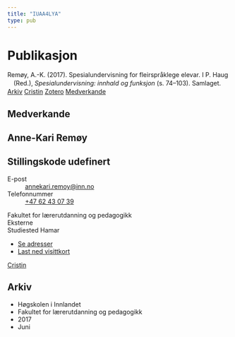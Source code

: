 ```yaml
---
title: "IUAA4LYA"
type: pub
---
```

<h1>Publikasjon</h1>
<article id="csl-bib-container-IUAA4LYA" class="csl-bib-container">
  <div class="csl-bib-body" style="line-height: 1.35; padding-left: 1em; text-indent:-1em;">
  <div class="csl-entry">Rem&#xF8;y, A.-K. (2017). Spesialundervisning for fleirspr&#xE5;klege elevar. I P. Haug (Red.), <i>Spesialundervisning: innhald og funksjon</i> (s. 74&#x2013;103). Samlaget.</div>
</div>
  <div class="csl-bib-buttons">
    <a href="#taxonomy-article-IUAA4LYA" class="csl-bib-button">Arkiv</a>
    <a href alt="Cristin URL" class="csl-bib-button">Cristin</a>
    <a href alt="Zotero URL" class="csl-bib-button">Zotero</a>
    <a href="#contributors-article-IUAA4LYA" class="csl-bib-button">Medverkande</a>
  </div>
  <div id="csl-bib-meta-container-IUAA4LYA"></div>
</article>
<div id="csl-bib-meta-IUAA4LYA" class="csl-bib-meta">
  <article id="contributors-article-IUAA4LYA" class="contributors-article">
    <h1>Medverkande</h1>
    <div class="personas">
<div class="vrtx-hinn-person-card">
<div class="photo">
<i class="lar la-user-circle missing-person"></i>
</div>
<div class="info">
<hgroup><h1>Anne-Kari Remøy</h1>
<h2>Stillingskode udefinert</h2>
</hgroup><dl>
<dt>E-post</dt>
<dd>
<a href="mailto:annekari.remoy@inn.no">annekari.remoy@inn.no</a>
</dd>
<dt>Telefonnummer</dt>
<dd><a href="tel:+4762430739">
+47 62 43 07 39
</a></dd>
</dl>
<p>
Fakultet for lærerutdanning og pedagogikk<br>
Eksterne<br>
Studiested Hamar
</p>
<ul class="vrtx-hinn-links">
<li><a href="https://www.inn.no/finn-en-ansatt/annekari-remoy.html#vrtx-hinn-addresses">Se adresser</a></li>
<li><a href="https://www.inn.no/finn-en-ansatt/annekari-remoy.html?vrtx=vcf">Last ned visittkort</a></li>
</ul>
</div>
</div>
<a href="https://app.cristin.no/persons/show.jsf?id=626500" alt="Cristin URL" class="personas-cristin">Cristin</a>
</div>
  </article>
  <article id="taxonomy-article-IUAA4LYA" class="taxonomy-article">
    <h1>Arkiv</h1>
    <ul>
      <li>Høgskolen i Innlandet</li>
      <li>Fakultet for lærerutdanning og pedagogikk</li>
      <li>2017</li>
      <li>Juni</li>
    </ul>
  </article>
</div>
